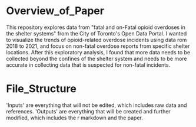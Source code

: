 # Overview_of_Paper

This repository explores data from "fatal and on-Fatal opioid overdoses in the shelter systems" from the City of Toronto's Open Data Portal. I wanted to visualize the trends of opioid-related overdose incidents using data rom 2018 to 2021, and focus on non-fatal overdose reports from specific shelter locations. After this exploratory analysis, I found that more data needs to be collected beyond the confines of the shelter system and needs to be more accurate in collecting data that is suspected for non-fatal incidents. 



# File_Structure
'Inputs' are everything that will not be edited, which includes raw data and references. 'Outputs' are everything that will be created and further modified, which includes the r markdown and the paper.

